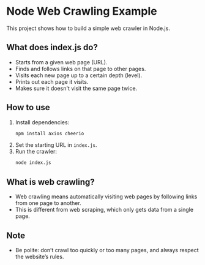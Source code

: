 # Node Web Crawling Example

This project shows how to build a simple web crawler in Node.js.

## What does index.js do?

- Starts from a given web page (URL).
- Finds and follows links on that page to other pages.
- Visits each new page up to a certain depth (level).
- Prints out each page it visits.
- Makes sure it doesn't visit the same page twice.

## How to use

1. Install dependencies:
   ```bash
   npm install axios cheerio
   ```
2. Set the starting URL in `index.js`.
3. Run the crawler:
   ```bash
   node index.js
   ```

## What is web crawling?

- Web crawling means automatically visiting web pages by following links from one page to another.
- This is different from web scraping, which only gets data from a single page.

## Note

- Be polite: don’t crawl too quickly or too many pages, and always respect the website’s rules.